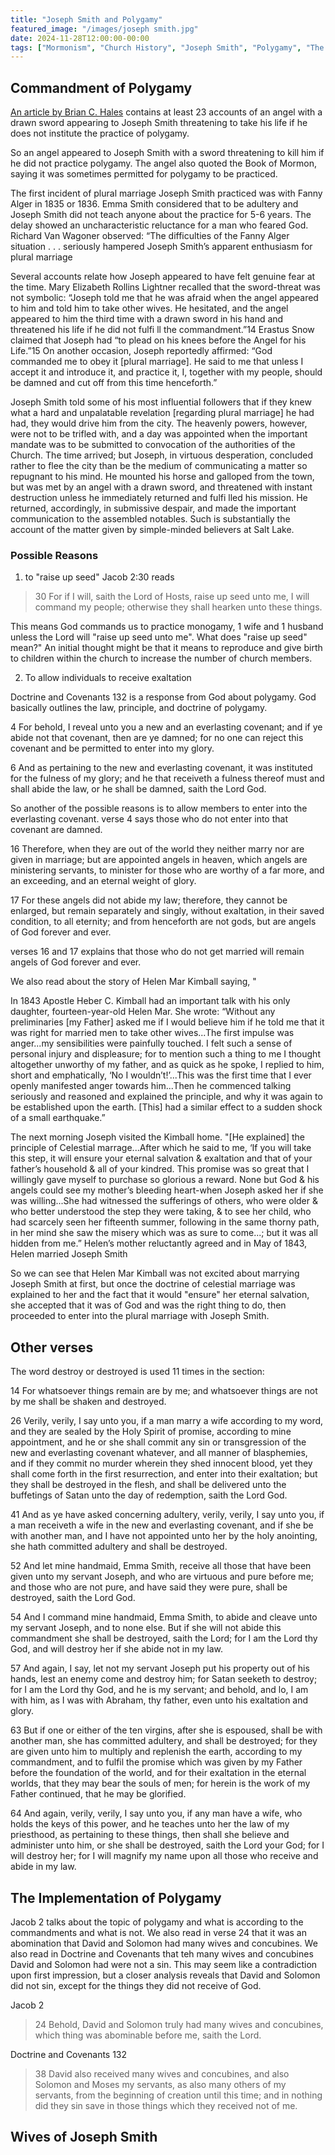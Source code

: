 ```yaml
---
title: "Joseph Smith and Polygamy"
featured_image: "/images/joseph smith.jpg"
date: 2024-11-28T12:00:00-00:00
tags: ["Mormonism", "Church History", "Joseph Smith", "Polygamy", "The Church of Jesus Christ of Latter Day Saints"]
---
```


## Commandment of Polygamy

[An article by Brian C. Hales](https://ensignpeakfoundation.org/wp-content/uploads/2013/03/Encouraging-Joseph-Smith-to-Practice-Plural-Marriage-The-Accounts-of-the-Angel-with-a-Drawn-Sword.pdf) contains at least 23 accounts of an angel with a drawn sword appearing to Joseph Smith threatening to take his life if he does not institute the practice of polygamy. 

So an angel appeared to Joseph Smith with a sword threatening to kill him if he did not practice polygamy. The angel also quoted the Book of Mormon, saying it was sometimes permitted for polygamy to be practiced. 

The first incident of plural marriage Joseph Smith practiced was with Fanny Alger in 1835 or 1836. Emma Smith considered that to be adultery and Joseph Smith did not teach anyone about the practice for 5-6 years. The delay showed an uncharacteristic reluctance for a man who feared God. Richard Van Wagoner observed: “The difficulties of the Fanny Alger situation . . . seriously hampered Joseph Smith’s
apparent enthusiasm for plural marriage

Several accounts relate how Joseph appeared to have felt genuine fear at the time. Mary Elizabeth Rollins Lightner recalled that the sword-threat was not symbolic: “Joseph told me that he was afraid when the angel appeared to him and told him to take other wives. He hesitated, and the angel appeared to him the third time with a drawn sword in his hand and threatened his life if he did not fulfi ll the commandment.”14 Erastus Snow claimed that Joseph had “to plead on his knees before the Angel for his Life.”15 On another occasion, Joseph reportedly affirmed: “God commanded me to obey it [plural marriage]. He said to me that unless I accept it and introduce it, and practice it, I, together with my people, should be damned and cut off from this time henceforth.”

Joseph Smith told some of his most influential followers that if they knew what a hard and unpalatable revelation [regarding plural marriage] he had had, they would drive him from the city. The heavenly powers, however, were not to be trifled with, and a day was appointed when the important mandate was to be submitted to convocation of the authorities of the Church. The time arrived; but Joseph, in virtuous desperation, concluded rather to flee the city than be the medium of communicating a matter so repugnant to his mind. He mounted his horse and galloped from the town, but was met by an angel with a drawn sword, and threatened with instant destruction unless he immediately returned and fulfi lled his mission. He returned, accordingly, in submissive despair, and made the important communication to the assembled notables. Such is substantially the account of the matter given by simple-minded believers at Salt Lake.

### Possible Reasons

1. to "raise up seed"
Jacob 2:30 reads

> 30 For if I will, saith the Lord of Hosts, raise up seed unto me, I will command my people; otherwise they shall hearken unto these things.

This means God commands us to practice monogamy, 1 wife and 1 husband unless the Lord will "raise up seed unto me". What does "raise up seed" mean?" An initial thought might be that it means to reproduce and give birth to children within the church to increase the number of church members. 

2. To allow individuals to receive exaltation

Doctrine and Covenants 132 is a response from God about polygamy. God basically outlines the law, principle, and doctrine of polygamy. 

4 For behold, I reveal unto you a new and an everlasting covenant; and if ye abide not that covenant, then are ye damned; for no one can reject this covenant and be permitted to enter into my glory.


6 And as pertaining to the new and everlasting covenant, it was instituted for the fulness of my glory; and he that receiveth a fulness thereof must and shall abide the law, or he shall be damned, saith the Lord God.


So another of the possible reasons is to allow members to enter into the everlasting covenant. verse 4 says those who do not enter into that covenant are damned. 

16 Therefore, when they are out of the world they neither marry nor are given in marriage; but are appointed angels in heaven, which angels are ministering servants, to minister for those who are worthy of a far more, and an exceeding, and an eternal weight of glory.


17 For these angels did not abide my law; therefore, they cannot be enlarged, but remain separately and singly, without exaltation, in their saved condition, to all eternity; and from henceforth are not gods, but are angels of God forever and ever.


verses 16 and 17 explains that those who do not get married will remain angels of God forever and ever.

We also read about the story of Helen Mar Kimball saying, "

In 1843 Apostle Heber C. Kimball had an important talk with his only daughter, fourteen-year-old Helen Mar.  She wrote: “Without any preliminaries [my Father] asked me if I would believe him if he told me that it was right for married men to take other wives...The first impulse was anger...my sensibilities were painfully touched. I felt such a sense of personal injury and displeasure; for to mention such a thing to me I thought altogether unworthy of my father, and as quick as he spoke, I replied to him, short and emphatically, ‘No I wouldn’t!’...This was the first time that I ever openly manifested anger towards him...Then he commenced talking seriously and reasoned and explained the principle, and why it was again to be established upon the earth. [This] had a similar effect to a sudden shock of a small earthquake.”

The next morning Joseph visited the Kimball home.  "[He explained] the principle of Celestial marrage...After which he said to me, ‘If you will take this step, it will ensure your eternal salvation & exaltation and that of your father’s household & all of your kindred. This promise was so great that I willingly gave myself to purchase so glorious a reward. None but God & his angels could see my mother’s bleeding heart-when Joseph asked her if she was willing...She had witnessed the sufferings of others, who were older & who better understood the step they were taking, & to see her child, who had scarcely seen her fifteenth summer, following in the same thorny path, in her mind she saw the misery which was as sure to come...; but it was all hidden from me.”  Helen’s mother reluctantly agreed and in May of 1843, Helen married Joseph Smith

So we can see that Helen Mar Kimball was not excited about marrying Joseph Smith at first, but once the doctrine of celestial marriage was explained to her and the fact that it would "ensure" her eternal salvation, she accepted that it was of God and was the right thing to do, then proceeded to enter into the plural marriage with Joseph Smith. 

## Other verses

The word destroy or destroyed is used 11 times in the section:

14 For whatsoever things remain are by me; and whatsoever things are not by me shall be shaken and destroyed.

26 Verily, verily, I say unto you, if a man marry a wife according to my word, and they are sealed by the Holy Spirit of promise, according to mine appointment, and he or she shall commit any sin or transgression of the new and everlasting covenant whatever, and all manner of blasphemies, and if they commit no murder wherein they shed innocent blood, yet they shall come forth in the first resurrection, and enter into their exaltation; but they shall be destroyed in the flesh, and shall be delivered unto the buffetings of Satan unto the day of redemption, saith the Lord God.

41 And as ye have asked concerning adultery, verily, verily, I say unto you, if a man receiveth a wife in the new and everlasting covenant, and if she be with another man, and I have not appointed unto her by the holy anointing, she hath committed adultery and shall be destroyed.

52 And let mine handmaid, Emma Smith, receive all those that have been given unto my servant Joseph, and who are virtuous and pure before me; and those who are not pure, and have said they were pure, shall be destroyed, saith the Lord God.

54 And I command mine handmaid, Emma Smith, to abide and cleave unto my servant Joseph, and to none else. But if she will not abide this commandment she shall be destroyed, saith the Lord; for I am the Lord thy God, and will destroy her if she abide not in my law.

57 And again, I say, let not my servant Joseph put his property out of his hands, lest an enemy come and destroy him; for Satan seeketh to destroy; for I am the Lord thy God, and he is my servant; and behold, and lo, I am with him, as I was with Abraham, thy father, even unto his exaltation and glory.

63 But if one or either of the ten virgins, after she is espoused, shall be with another man, she has committed adultery, and shall be destroyed; for they are given unto him to multiply and replenish the earth, according to my commandment, and to fulfil the promise which was given by my Father before the foundation of the world, and for their exaltation in the eternal worlds, that they may bear the souls of men; for herein is the work of my Father continued, that he may be glorified.

64 And again, verily, verily, I say unto you, if any man have a wife, who holds the keys of this power, and he teaches unto her the law of my priesthood, as pertaining to these things, then shall she believe and administer unto him, or she shall be destroyed, saith the Lord your God; for I will destroy her; for I will magnify my name upon all those who receive and abide in my law.

## The Implementation of Polygamy

Jacob 2 talks about the topic of polygamy and what is according to the commandments and what is not. We also read in verse 24 that it was an abomination that David and Solomon had many wives and concubines. We also read in Doctrine and Covenants that teh many wives and concubines David and Solomon had were not a sin. This may seem like a contradiction upon first impression, but a closer analysis reveals that David and Solomon did not sin, except for the things they did not receive of God. 

Jacob 2
> 24 Behold, David and Solomon truly had many wives and concubines, which thing was abominable before me, saith the Lord.

Doctrine and Covenants 132
> 38 David also received many wives and concubines, and also Solomon and Moses my servants, as also many others of my servants, from the beginning of creation until this time; and in nothing did they sin save in those things which they received not of me.

## Wives of Joseph Smith

